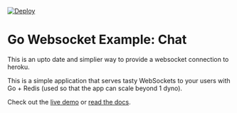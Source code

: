 [![Deploy](https://www.herokucdn.com/deploy/button.png)](https://heroku.com/deploy)

# Go Websocket Example: Chat
This is an upto date and simplier way to provide a websocket connection to heroku.


This is a simple application that serves tasty WebSockets to your users
with Go + Redis (used so that the app can scale beyond 1 dyno).

Check out the [live demo](https://gowebsocketdemo.herokuapp.com/) or [read the docs](https://devcenter.heroku.com/articles/go-websockets).

